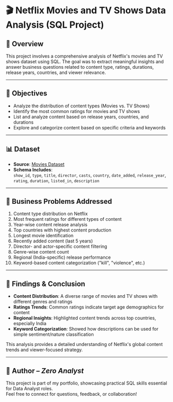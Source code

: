 # 🎬 Netflix Movies and TV Shows Data Analysis (SQL Project)

## 📌 Overview
This project involves a comprehensive analysis of Netflix's movies and TV shows dataset using SQL. The goal was to extract meaningful insights and answer business questions related to content type, ratings, durations, release years, countries, and viewer relevance.

---

## 🎯 Objectives

- Analyze the distribution of content types (Movies vs. TV Shows)
- Identify the most common ratings for movies and TV shows
- List and analyze content based on release years, countries, and durations
- Explore and categorize content based on specific criteria and keywords

---

## 📊 Dataset

- **Source**: [Movies Dataset](netflix_titles.xlsx)  
- **Schema Includes**:  
  `show_id`, `type`, `title`, `director`, `casts`, `country`, `date_added`, `release_year`, `rating`, `duration`, `listed_in`, `description`

---

## 🧩 Business Problems Addressed

1. Content type distribution on Netflix
2. Most frequent ratings for different types of content
3. Year-wise content release analysis
4. Top countries with highest content production
5. Longest movie identification
6. Recently added content (last 5 years)
7. Director- and actor-specific content filtering
8. Genre-wise content count
9. Regional (India-specific) release performance
10. Keyword-based content categorization ("kill", "violence", etc.)

---

## 📌 Findings & Conclusion

- **Content Distribution**: A diverse range of movies and TV shows with different genres and ratings
- **Ratings Trends**: Common ratings indicate target age demographics for content
- **Regional Insights**: Highlighted content trends across top countries, especially India
- **Keyword Categorization**: Showed how descriptions can be used for simple sentiment/nature classification

This analysis provides a detailed understanding of Netflix's global content trends and viewer-focused strategy.

---

## 👤 Author – *Zero Analyst*
This project is part of my portfolio, showcasing practical SQL skills essential for Data Analyst roles.  
Feel free to connect for questions, feedback, or collaboration!

